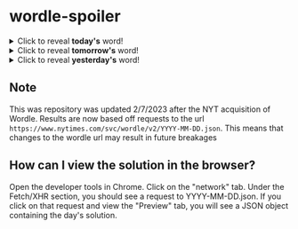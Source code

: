 # wordle-spoiler

<details>
  <summary>Click to reveal <b>today's</b> word!</summary>
  <br>
  <b> jolly </b>
</details>

<details>
  <summary>Click to reveal <b>tomorrow's</b> word!</summary>
  <br>
  <b> laser </b>
</details>

<details>
  <summary>Click to reveal <b>yesterday's</b> word!</summary>
  <br>
  <b> lucid </b>
</details>

## Note
This was repository was updated 2/7/2023 after the NYT acquisition of Wordle. Results are now based off requests to the url `https://www.nytimes.com/svc/wordle/v2/YYYY-MM-DD.json`. This means that changes to the wordle url may result in future breakages

## How can I view the solution in the browser?
Open the developer tools in Chrome. Click on the "network" tab. Under the Fetch/XHR section, you should see a request to YYYY-MM-DD.json. If you click on that request and view the "Preview" tab, you will see a JSON object containing the day's solution.